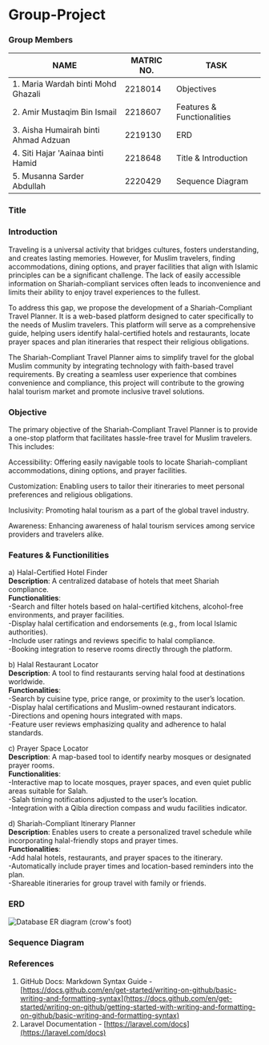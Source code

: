 # Group-Project
### Group Members
|     NAME      |   MATRIC NO.   |     TASK      | 
| ------------- | ------------- | ------------- |
|1. Maria Wardah binti Mohd Ghazali | 2218014 | Objectives |
|2. Amir Mustaqim Bin Ismail  | 2218607 |  Features & Functionalities  |
|3. Aisha Humairah binti Ahmad Adzuan  | 2219130  |  ERD   |
|4. Siti Hajar 'Aainaa binti Hamid | 2218648  |    Title & Introduction    |
|5. Musanna Sarder Abdullah          | 2220429  |   Sequence Diagram        |
        

### Title


### Introduction
Traveling is a universal activity that bridges cultures, fosters understanding, and creates lasting memories. However, for Muslim travelers, finding accommodations, dining options, and prayer facilities that align with Islamic principles can be a significant challenge. The lack of easily accessible information on Shariah-compliant services often leads to inconvenience and limits their ability to enjoy travel experiences to the fullest.

To address this gap, we propose the development of a Shariah-Compliant Travel Planner. It is a web-based platform designed to cater specifically to the needs of Muslim travelers. This platform will serve as a comprehensive guide, helping users identify halal-certified hotels and restaurants, locate prayer spaces and plan itineraries that respect their religious obligations.

The Shariah-Compliant Travel Planner aims to simplify travel for the global Muslim community by integrating technology with faith-based travel requirements. By creating a seamless user experience that combines convenience and compliance, this project will contribute to the growing halal tourism market and promote inclusive travel solutions.



### Objective

The primary objective of the Shariah-Compliant Travel Planner is to provide a one-stop platform that facilitates hassle-free travel for Muslim travelers. This includes:

Accessibility: Offering easily navigable tools to locate Shariah-compliant accommodations, dining options, and prayer facilities.

Customization: Enabling users to tailor their itineraries to meet personal preferences and religious obligations.

Inclusivity: Promoting halal tourism as a part of the global travel industry.

Awareness: Enhancing awareness of halal tourism services among service providers and travelers alike.


### Features & Functionilities

a) Halal-Certified Hotel Finder  
**Description**: A centralized database of hotels that meet Shariah compliance.  
**Functionalities**:  
-Search and filter hotels based on halal-certified kitchens, alcohol-free environments, and prayer facilities.  
-Display halal certification and endorsements (e.g., from local Islamic authorities).  
-Include user ratings and reviews specific to halal compliance.  
-Booking integration to reserve rooms directly through the platform.

b) Halal Restaurant Locator  
**Description**: A tool to find restaurants serving halal food at destinations worldwide.  
**Functionalities**:  
-Search by cuisine type, price range, or proximity to the user’s location.  
-Display halal certifications and Muslim-owned restaurant indicators.  
-Directions and opening hours integrated with maps.  
-Feature user reviews emphasizing quality and adherence to halal standards.

c) Prayer Space Locator  
**Description**: A map-based tool to identify nearby mosques or designated prayer rooms.  
**Functionalities**:  
-Interactive map to locate mosques, prayer spaces, and even quiet public areas suitable for Salah.  
-Salah timing notifications adjusted to the user’s location.  
-Integration with a Qibla direction compass and wudu facilities indicator.

d) Shariah-Compliant Itinerary Planner  
**Description**: Enables users to create a personalized travel schedule while incorporating halal-friendly stops and prayer times.  
**Functionalities**:  
-Add halal hotels, restaurants, and prayer spaces to the itinerary.  
-Automatically include prayer times and location-based reminders into the plan.  
-Shareable itineraries for group travel with family or friends.  



### ERD

![Database ER diagram (crow's foot)](https://github.com/user-attachments/assets/705be48e-418e-4015-aa5d-620bc64d4e83)



### Sequence Diagram

### References

1. GitHub Docs: Markdown Syntax Guide - [https://docs.github.com/en/get-started/writing-on-github/basic-writing-and-formatting-syntax](https://docs.github.com/en/get-started/writing-on-github/getting-started-with-writing-and-formatting-on-github/basic-writing-and-formatting-syntax)
2. Laravel Documentation - [https://laravel.com/docs](https://laravel.com/docs)  

